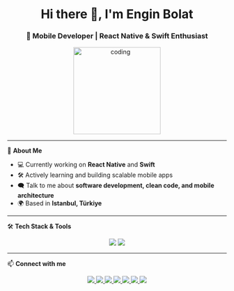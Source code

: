 <h1 align="center">Hi there 👋, I'm Engin Bolat</h1>
<h3 align="center">🚀 Mobile Developer | React Native & Swift Enthusiast</h3>

<p align="center">
  <img src="https://media4.giphy.com/media/v1.Y2lkPTc5MGI3NjExcWNlMW05dGwzNHYxaGs3ZDMwNHM0aGQwMnhnbWwxbXMzaDlweGh4ZyZlcD12MV9pbnRlcm5hbF9naWZfYnlfaWQmY3Q9Zw/cXblnKXr2BQOaYnTni/giphy.gif" width="200" alt="coding">
</p>

---

🌱 **About Me**
- 💻 Currently working on **React Native** and **Swift**
- 🛠 Actively learning and building scalable mobile apps
- 🗨 Talk to me about **software development, clean code, and mobile architecture**
- 🌍 Based in **Istanbul, Türkiye**

---

🛠 **Tech Stack & Tools**
<p align="center">
  <img src="https://skillicons.dev/icons?i=react,flutter,dotnet,nextjs,nestjs,figma,tailwind,firebase,mysql,git,jest,redux,prisma,yarn,npm" />
  <img src="https://skillicons.dev/icons?i=swift,ts,js,python,dart,cs" />
</p>

---

📫 **Connect with me**
<p align="center">
  <a href="https://www.linkedin.com/in/enginbolat" target="_blank">
    <img src="https://img.shields.io/badge/LinkedIn-0077B5?style=for-the-badge&logo=linkedin&logoColor=white" />
  </a>
  <a href="https://www.instagram.com/enginn.blt" target="_blank">
    <img src="https://img.shields.io/badge/Instagram-E4405F?style=for-the-badge&logo=instagram&logoColor=white" />
  </a>
  <a href="https://x.com/enginnblt" target="_blank">
    <img src="https://img.shields.io/badge/X-000000?style=for-the-badge&logo=x&logoColor=white" />
  </a>
  <a href="https://www.youtube.com/@enginbolat" target="_blank">
    <img src="https://img.shields.io/badge/YouTube-FF0000?style=for-the-badge&logo=youtube&logoColor=white" />
  </a>
  <a href="https://open.spotify.com/user/ztio5fucs86aweqzu5exufjab" target="_blank">
    <img src="https://img.shields.io/badge/Spotify-1DB954?style=for-the-badge&logo=spotify&logoColor=white" />
  </a>
  <a href="https://medium.com/@engi.bolat" target="_blank">
    <img src="https://img.shields.io/badge/Medium-000000?style=for-the-badge&logo=medium&logoColor=white" />
  </a>
  <a href="mailto:info@engi.bolat.com" target="_blank">
    <img src="https://img.shields.io/badge/Email-D14836?style=for-the-badge&logo=gmail&logoColor=white" />
  </a>
</p>


